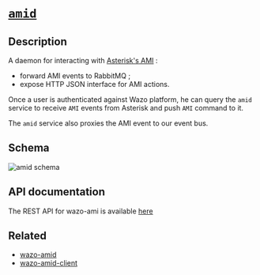 # [`amid`](https://github.com/wazo-platform/wazo-amid)

## Description

A daemon for interacting with [Asterisk's AMI](https://wiki.asterisk.org/wiki/pages/viewpage.action?pageId=4817239) :

* forward AMI events to RabbitMQ ;
* expose HTTP JSON interface for AMI actions.

Once a user is authenticated against Wazo platform, he can query the `amid` service to receive `AMI` events from Asterisk and push `AMI` command to it.

The `amid` service also proxies the AMI event to our event bus.

## Schema

![amid schema](diagram.svg)

## API documentation

The REST API for wazo-ami is available [here](../documentation/api/amid.html)

## Related

* [wazo-amid](https://github.com/wazo-platform/wazo-amid)
* [wazo-amid-client](https://github.com/wazo-platform/wazo-amid-client)

